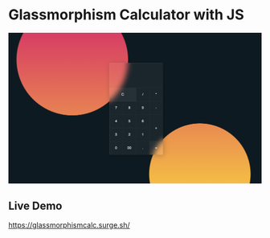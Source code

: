 #  Glassmorphism Calculator with JS

<img src="screenshot.png" alt="screenshot" width="800" >

## Live Demo
https://glassmorphismcalc.surge.sh/






